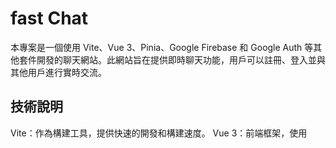 # fast Chat

本專案是一個使用 Vite、Vue 3、Pinia、Google Firebase 和 Google Auth 等其他套件開發的聊天網站。此網站旨在提供即時聊天功能，用戶可以註冊、登入並與其他用戶進行實時交流。


## 技術說明

Vite：作為構建工具，提供快速的開發和構建速度。
Vue 3：前端框架，使用 <script setup> 語法進行組件開發。
Pinia：狀態管理工具，用於管理應用狀態。
Google Firebase：
Firebase Firestore：用於存儲聊天消息和用戶資料。
Firebase Storage：用於存儲用戶上傳的照片。
Google Auth：用於實現用戶認證，支持 Google 帳號快速登入。
功能特點
用戶註冊與登入：使用 Google Auth 提供便捷的註冊與登入功能。
即時聊天：使用 Firebase Firestore 實現即時消息傳輸，確保用戶可以即時接收到新消息。
圖片上傳：用戶可以上傳並分享照片，照片會存儲在 Firebase Storage 中。
